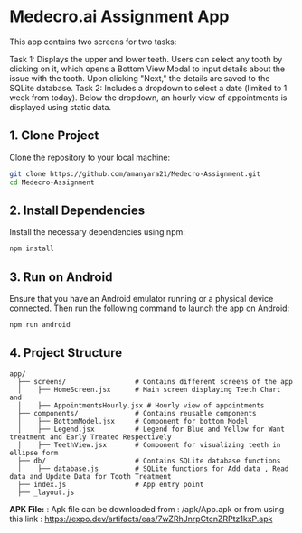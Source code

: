 

# Medecro.ai Assignment App
This app contains two screens for two tasks:

Task 1: Displays the upper and lower teeth. Users can select any tooth by clicking on it, which opens a Bottom View Modal to input details about the issue with the tooth. Upon clicking "Next," the details are saved to the SQLite database.
Task 2: Includes a dropdown to select a date (limited to 1 week from today). Below the dropdown, an hourly view of appointments is displayed using static data.

## 1. Clone Project

Clone the repository to your local machine:

```bash
git clone https://github.com/amanyara21/Medecro-Assignment.git
cd Medecro-Assignment
```

## 2. Install Dependencies

Install the necessary dependencies using npm:

```bash
npm install
```

## 3. Run on Android

Ensure that you have an Android emulator running or a physical device connected. Then run the following command to launch the app on Android:

```bash
npm run android
```

## 4. Project Structure

```
app/
  ├── screens/                 # Contains different screens of the app
  │    ├── HomeScreen.jsx      # Main screen displaying Teeth Chart and 
  │    ├── AppointmentsHourly.jsx # Hourly view of appointments
  ├── components/              # Contains reusable components
  │    ├── BottomModel.jsx     # Component for bottom Model
  │    ├── Legend.jsx          # Legend for Blue and Yellow for Want treatment and Early Treated Respectively
  │    ├── TeethView.jsx       # Component for visualizing teeth in ellipse form           
  ├── db/                      # Contains SQLite database functions
  │    ├── database.js         # SQLite functions for Add data , Read data and Update Data for Tooth Treatment
  ├── index.js                 # App entry point
  ├── _layout.js                
```


**APK File:** : 
Apk file can be downloaded from : /apk/App.apk
or from using this link : https://expo.dev/artifacts/eas/7wZRhJnrpCtcnZRPtz1kxP.apk


